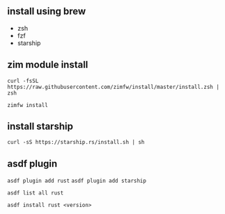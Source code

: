 ## install using brew
- zsh
- fzf
- starship

## zim module install
`curl -fsSL https://raw.githubusercontent.com/zimfw/install/master/install.zsh | zsh`

`zimfw install`

## install starship
`curl -sS https://starship.rs/install.sh | sh`

## asdf plugin
`asdf plugin add rust`
`asdf plugin add starship`

`asdf list all rust`

`asdf install rust <version>`
